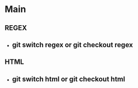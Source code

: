 # Main
<!-- git push --set-upstream origin NOMBRE_DE_LA_NUEVA_BRANCH -->
## REGEX

- ## git switch regex or git checkout regex

## HTML

- ## git switch html or git checkout html